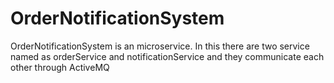 # OrderNotificationSystem
OrderNotificationSystem is an microservice. In this there are two service named as orderService and notificationService and they communicate each other through ActiveMQ
